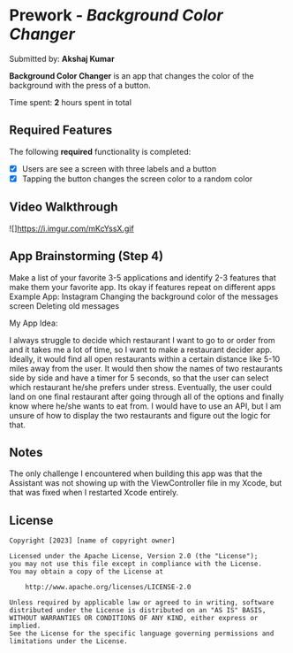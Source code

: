 # Prework - *Background Color Changer*

Submitted by: **Akshaj Kumar**

**Background Color Changer** is an app that changes the color of the background with the press of a button.

Time spent: **2** hours spent in total

## Required Features

The following **required** functionality is completed:

- [x] Users are see a screen with three labels and a button
- [x] Tapping the button changes the screen color to a random color
 
## Video Walkthrough

![]https://i.imgur.com/mKcYssX.gif

## App Brainstorming (Step 4)

Make a list of your favorite 3-5 applications and identify 2-3 features that make them your favorite app. Its okay if features repeat on different apps
Example App: Instagram
Changing the background color of the messages screen
Deleting old messages

My App Idea:

I always struggle to decide which restaurant I want to go to or order from and it takes me a lot of time, so I want to make a restaurant decider app. Ideally, it would find all open restaurants within a certain distance like 5-10 miles away from the user. It would then show the names of two restaurants side by side and have a timer for 5 seconds, so that the user can select which restaurant he/she prefers under stress. Eventually, the user could land on one final restaurant after going through all of the options and finally know where he/she wants to eat from. I would have to use an API, but I am unsure of how to display the two restaurants and figure out the logic for that.

## Notes

The only challenge I encountered when building this app was that the Assistant was not showing up with the ViewController file in my Xcode, but that was fixed when I restarted Xcode entirely.

## License

    Copyright [2023] [name of copyright owner]

    Licensed under the Apache License, Version 2.0 (the "License");
    you may not use this file except in compliance with the License.
    You may obtain a copy of the License at

        http://www.apache.org/licenses/LICENSE-2.0

    Unless required by applicable law or agreed to in writing, software
    distributed under the License is distributed on an "AS IS" BASIS,
    WITHOUT WARRANTIES OR CONDITIONS OF ANY KIND, either express or implied.
    See the License for the specific language governing permissions and
    limitations under the License.
